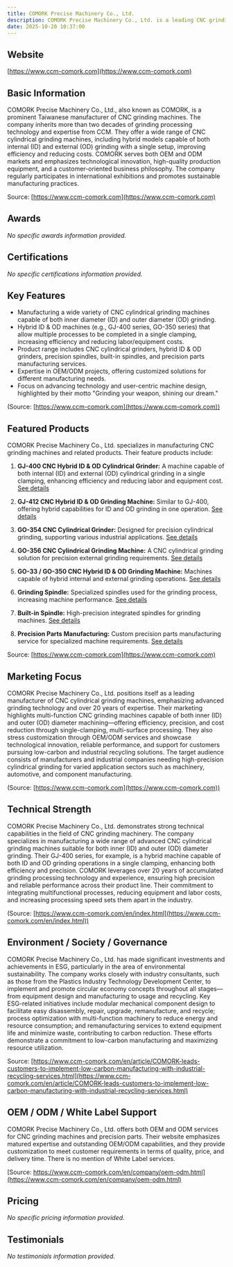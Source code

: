 ```yaml
---
title: COMORK Precise Machinery Co., Ltd.
description: COMORK Precise Machinery Co., Ltd. is a leading CNC grinding machine manufacturer from Taiwan, specializing in the production of CNC cylindrical grinders for both inner and outer diameter applications. With over 20 years of precision grinding technology experience, COMORK provides innovative hybrid grinding solutions for enhanced efficiency and cost-effectiveness.
date: 2025-10-20 10:37:00
---
```


## Website

[https://www.ccm-comork.com](https://www.ccm-comork.com)

## Basic Information

COMORK Precise Machinery Co., Ltd., also known as COMORK, is a prominent Taiwanese manufacturer of CNC grinding machines. The company inherits more than two decades of grinding processing technology and expertise from CCM. They offer a wide range of CNC cylindrical grinding machines, including hybrid models capable of both internal (ID) and external (OD) grinding with a single setup, improving efficiency and reducing costs. COMORK serves both OEM and ODM markets and emphasizes technological innovation, high-quality production equipment, and a customer-oriented business philosophy. The company regularly participates in international exhibitions and promotes sustainable manufacturing practices.

Source: [https://www.ccm-comork.com](https://www.ccm-comork.com)

## Awards

_No specific awards information provided._

## Certifications

_No specific certifications information provided._

## Key Features

- Manufacturing a wide variety of CNC cylindrical grinding machines capable of both inner diameter (ID) and outer diameter (OD) grinding.
- Hybrid ID & OD machines (e.g., GJ-400 series, GO-350 series) that allow multiple processes to be completed in a single clamping, increasing efficiency and reducing labor/equipment costs.
- Product range includes CNC cylindrical grinders, hybrid ID & OD grinders, precision spindles, built-in spindles, and precision parts manufacturing services.
- Expertise in OEM/ODM projects, offering customized solutions for different manufacturing needs.
- Focus on advancing technology and user-centric machine design, highlighted by their motto "Grinding your weapon, shining our dream."

(Source: [https://www.ccm-comork.com](https://www.ccm-comork.com))

## Featured Products

COMORK Precise Machinery Co., Ltd. specializes in manufacturing CNC grinding machines and related products. Their feature products include:

1. **GJ-400 CNC Hybrid ID & OD Cylindrical Grinder:**
   A machine capable of both internal (ID) and external (OD) cylindrical grinding in a single clamping, enhancing efficiency and reducing labor and equipment cost. [See details](https://www.ccm-comork.com/product/GJ-400.html)

2. **GJ-412 CNC Hybrid ID & OD Grinding Machine:**
   Similar to GJ-400, offering hybrid capabilities for ID and OD grinding in one operation. [See details](https://www.ccm-comork.com/product/GJ-412.html)

3. **GO-354 CNC Cylindrical Grinder:**
   Designed for precision cylindrical grinding, supporting various industrial applications. [See details](https://www.ccm-comork.com/product/GO-354.html)

4. **GO-356 CNC Cylindrical Grinding Machine:**
   A CNC cylindrical grinding solution for precision external grinding requirements. [See details](https://www.ccm-comork.com/product/GO-356.html)

5. **GO-33 / GO-350 CNC Hybrid ID & OD Grinding Machine:**
   Machines capable of hybrid internal and external grinding operations. [See details](https://www.ccm-comork.com/product/GO-350.html)

6. **Grinding Spindle:**
   Specialized spindles used for the grinding process, increasing machine performance. [See details](https://www.ccm-comork.com/product/Wheel-spindle.html)

7. **Built-in Spindle:**
   High-precision integrated spindles for grinding machines. [See details](https://www.ccm-comork.com/product/Built-in-spindle.html)

8. **Precision Parts Manufacturing:**
   Custom precision parts manufacturing service for specialized machine requirements. [See details](https://www.ccm-comork.com/product/Precision-parts.html)

Source: [https://www.ccm-comork.com](https://www.ccm-comork.com)

## Marketing Focus

COMORK Precise Machinery Co., Ltd. positions itself as a leading manufacturer of CNC cylindrical grinding machines, emphasizing advanced grinding technology and over 20 years of expertise. Their marketing highlights multi-function CNC grinding machines capable of both inner (ID) and outer (OD) diameter machining—offering efficiency, precision, and cost reduction through single-clamping, multi-surface processing. They also stress customization through OEM/ODM services and showcase technological innovation, reliable performance, and support for customers pursuing low-carbon and industrial recycling solutions. The target audience consists of manufacturers and industrial companies needing high-precision cylindrical grinding for varied application sectors such as machinery, automotive, and component manufacturing.

(Source: [https://www.ccm-comork.com](https://www.ccm-comork.com))

## Technical Strength

COMORK Precise Machinery Co., Ltd. demonstrates strong technical capabilities in the field of CNC grinding machinery. The company specializes in manufacturing a wide range of advanced CNC cylindrical grinding machines suitable for both inner (ID) and outer (OD) diameter grinding. Their GJ-400 series, for example, is a hybrid machine capable of both ID and OD grinding operations in a single clamping, enhancing both efficiency and precision. COMORK leverages over 20 years of accumulated grinding processing technology and experience, ensuring high precision and reliable performance across their product line. Their commitment to integrating multifunctional processes, reducing equipment and labor costs, and increasing processing speed sets them apart in the industry.

(Source: [https://www.ccm-comork.com/en/index.html](https://www.ccm-comork.com/en/index.html))

## Environment / Society / Governance

COMORK Precise Machinery Co., Ltd. has made significant investments and achievements in ESG, particularly in the area of environmental sustainability. The company works closely with industry consultants, such as those from the Plastics Industry Technology Development Center, to implement and promote circular economy concepts throughout all stages—from equipment design and manufacturing to usage and recycling. Key ESG-related initiatives include modular mechanical component design to facilitate easy disassembly, repair, upgrade, remanufacture, and recycle; process optimization with multi-function machinery to reduce energy and resource consumption; and remanufacturing services to extend equipment life and minimize waste, contributing to carbon reduction. These efforts demonstrate a commitment to low-carbon manufacturing and maximizing resource utilization.

Source: [https://www.ccm-comork.com/en/article/COMORK-leads-customers-to-implement-low-carbon-manufacturing-with-industrial-recycling-services.html](https://www.ccm-comork.com/en/article/COMORK-leads-customers-to-implement-low-carbon-manufacturing-with-industrial-recycling-services.html)

## OEM / ODM / White Label Support

COMORK Precise Machinery Co., Ltd. offers both OEM and ODM services for CNC grinding machines and precision parts. Their website emphasizes matured expertise and outstanding OEM/ODM capabilities, and they provide customization to meet customer requirements in terms of quality, price, and delivery time. There is no mention of White Label services.

[Source: https://www.ccm-comork.com/en/company/oem-odm.html](https://www.ccm-comork.com/en/company/oem-odm.html)

## Pricing

_No specific pricing information provided._

## Testimonials

_No testimonials information provided._